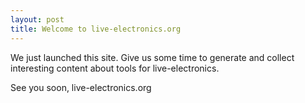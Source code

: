 ```yaml
---
layout: post
title: Welcome to live-electronics.org
---
```

We just launched this site. Give us some time to generate and collect interesting content about tools for live-electronics.

See you soon,
live-electronics.org
